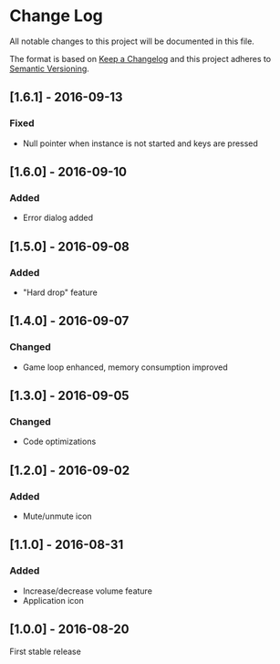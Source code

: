 # Change Log
All notable changes to this project will be documented in this file.

The format is based on [Keep a Changelog](http://keepachangelog.com/) 
and this project adheres to [Semantic Versioning](http://semver.org/).

## [1.6.1] - 2016-09-13
### Fixed
- Null pointer when instance is not started and keys are pressed

## [1.6.0] - 2016-09-10
### Added
- Error dialog added

## [1.5.0] - 2016-09-08
### Added
- "Hard drop" feature

## [1.4.0] - 2016-09-07
### Changed
- Game loop enhanced, memory consumption improved

## [1.3.0] - 2016-09-05
### Changed
- Code optimizations

## [1.2.0] - 2016-09-02
### Added
- Mute/unmute icon

## [1.1.0] - 2016-08-31
### Added
- Increase/decrease volume feature
- Application icon

## [1.0.0] - 2016-08-20
First stable release